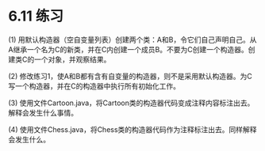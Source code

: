 # 6.11 练习


(1) 用默认构造器（空自变量列表）创建两个类：A和B，令它们自己声明自己。从A继承一个名为C的新类，并在C内创建一个成员B。不要为C创建一个构造器。创建类C的一个对象，并观察结果。

(2) 修改练习1，使A和B都有含有自变量的构造器，则不是采用默认构造器。为C写一个构造器，并在C的构造器中执行所有初始化工作。

(3) 使用文件Cartoon.java，将Cartoon类的构造器代码变成注释内容标注出去。解释会发生什么事情。

(4) 使用文件Chess.java，将Chess类的构造器代码作为注释标注出去。同样解释会发生什么。